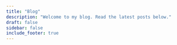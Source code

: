 ```yaml
---
title: "Blog"
description: "Welcome to my blog. Read the latest posts below."
draft: false
sidebar: false
include_footer: true
---
```

